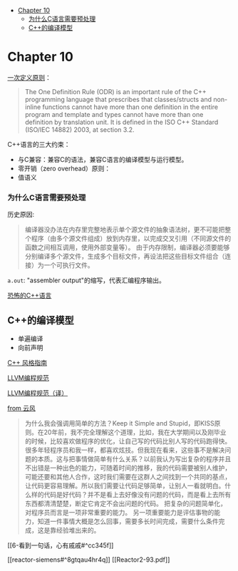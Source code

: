 - [Chapter 10](#chapter-10)
    - [为什么C语言需要预处理](#为什么c语言需要预处理)
  - [C++的编译模型](#c的编译模型)

# Chapter 10

[一次定义原则](https://en.wikipedia.org/wiki/One_Definition_Rule)：
> The One Definition Rule (ODR) is an important rule of the C++ programming language that prescribes that classes/structs and non-inline functions cannot have more than one definition in the entire program and template and types cannot have more than one definition by translation unit. It is defined in the ISO C++ Standard (ISO/IEC 14882) 2003, at section 3.2.


C++语言的三大约束：
- 与C兼容：兼容C的语法，兼容C语言的编译模型与运行模型。
- 零开销（zero overhead）原则：
- 值语义


### 为什么C语言需要预处理
历史原因:
> 编译器没办法在内存里完整地表示单个源文件的抽象语法树，更不可能把整个程序（由多个源文件组成）放到内存里，以完成交叉引用（不同源文件的函数之间相互调用，使用外部变量等）。
由于内存限制，编译器必须要能够分别编译多个源文件，生成多个目标文件，再设法把这些目标文件组合（连接）为一个可执行文件。

`a.out`: "assembler output"的缩写，代表汇编程序输出。

[恐怖的C++语言](https://coolshell.cn/articles/1724.html)

## C++的编译模型

- 单遍编译
- 向前声明

[C++ 风格指南](https://zh-google-styleguide.readthedocs.io/en/latest/google-cpp-styleguide/contents/)

[LLVM编程规范](https://llvm.org/docs/CodingStandards.html)

[LLVM编程规范（译）](https://www.guyuemeng.com/post/pgl_cc++/coding_guide/llvm%E7%BC%96%E7%A0%81%E8%A7%84%E8%8C%83%E8%AF%91/)


[from 云风](https://www.sohu.com/a/535731844_115128)
> 为什么我会强调用简单的方法？Keep it Simple and Stupid，即KISS原则。在20年前，我不完全理解这个道理，比如，我在大学期间以及刚毕业的时候，比较喜欢做程序的优化，让自己写的代码比别人写的代码跑得快。很多年轻程序员和我一样，都喜欢炫技。但我现在看来，这些事不是解决问题的本质。这与把事情做简单有什么关系？以前我认为写出复杂的程序并且不出错是一种出色的能力，可随着时间的推移，我的代码需要被别人维护，可能还要和其他人合作，这时我们需要在这群人之间找到一个共同的基点，让代码更容易理解。所以我们需要让代码足够简单，让别人一看就明白。什么样的代码是好代码？并不是看上去好像没有问题的代码，而是看上去所有东西都清清楚楚，断定它肯定不会出问题的代码。
> 把复杂的问题简单化，对程序员而言是一项非常重要的能力。
> 另一项重要能力是评估事物的能力，知道一件事情大概是怎么回事，需要多长时间完成，需要什么条件完成，这是靠经验堆出来的。


[[6-看到一句话，心有戚戚#^cc345f]]

[[reactor-siemens#^8gtqau4hr4q]]
[[Reactor2-93.pdf]]

